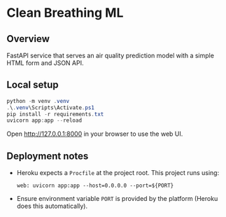 # Clean Breathing ML

## Overview

FastAPI service that serves an air quality prediction model with a simple HTML form and JSON API.

## Local setup

```powershell
python -m venv .venv
.\.venv\Scripts\Activate.ps1
pip install -r requirements.txt
uvicorn app:app --reload
```

Open http://127.0.0.1:8000 in your browser to use the web UI.

## Deployment notes

- Heroku expects a `Procfile` at the project root. This project runs using:

	```
	web: uvicorn app:app --host=0.0.0.0 --port=${PORT}
	```

- Ensure environment variable `PORT` is provided by the platform (Heroku does this automatically).

